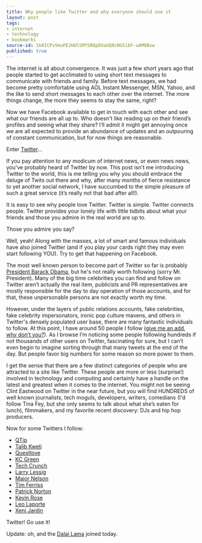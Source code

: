```yaml
---
title: Why people like Twitter and why everyone should use it
layout: post
tags:
- internet
- technology
- bookmarks
source-id: 1k8ICPvVmuPE2HUlSMYSR8pDUaGQ0cNG5ibF-uAM9Bvw
published: true
---
```

The internet is all about convergence. It was just a few short years ago that people started to get acclimated to using short text messages to communicate with friends and family. Before text messages, we had become pretty comfortable using AOL Instant Messenger, MSN, Yahoo, and the like to send short messages to each other over the internet. The more things change, the more they seems to stay the same, right?

Now we have Facebook available to get in touch with each other and see what our friends are all up to. Who doesn't like reading up on their friend’s profiles and seeing what they share? I’ll admit it might get annoying once we are all expected to provide an abundance of updates and an outpouring of constant communication, but for now things are reasonable.

Enter [Twitter](http://www.twitter.com)…

If you pay attention to any modicum of internet news, or even news news, you've probably heard of Twitter by now. This post isn’t me introducing Twitter to the world, this is me telling you why you should embrace the deluge of Twits out there and why, after many months of fierce resistance to yet another social network, I have succumbed to the simple pleasure of such a great service (it’s really not that bad after all!).

It is easy to see why people love Twitter. Twitter is simple. Twitter connects people. Twitter provides your lonely life with little tidbits about what your friends and those you admire in the real world are up to.

Those you admire you say?

Well, yeah! Along with the masses, a lot of smart and famous individuals have also joined Twitter (and if you play your cards right they may even start following YOU). Try to get that happening on Facebook.

The most well known person to become part of Twitter so far is probably [President Barack Obama](https://twitter.com/barackobama), but he's not really worth following (sorry Mr. President). Many of the big time celebrities you can find and follow on Twitter aren’t actually the real item, publicists and PR representatives are mostly responsible for the day to day operation of those accounts, and for that, these unpersonable persons are not exactly worth my time.

However, under the layers of public relations accounts, fake celebrities, fake celebrity impersonators, ironic pop culture mavens, and others in Twitter's densely populated user base, there are many fantastic individuals to follow. At this point, I have around 50 people I follow ([give me an add, why don’t you?](https://twitter.com/dmschulman)). As I browse I’m noticing some people following hundreds if not thousands of other users on Twitter, fascinating for sure, but I can’t even begin to imagine sorting through that many tweets at the end of the day. But people favor big numbers for some reason so more power to them.

I get the sense that there are a few distinct categories of people who are attracted to a site like Twitter. These people are more or less (surprise!) involved in technology and computing and certainly have a handle on the latest and greatest when it comes to the internet. You might not be seeing Clint Eastwood on Twitter in the near future, but you will find HUNDREDS of well known journalists, tech moguls, developers, writers, comedians (I'd follow Tina Fey, but she only seems to talk about what she’s eaten for lunch), filmmakers, and my favorite recent discovery: DJs and hip hop producers.

Now for some Twitters I follow:
* [QTip](https://twitter.com/QtipTheAbstract)
* [Talib Kweli](https://twitter.com/TalibKweli)
* [Questlove](https://twitter.com/questlove)
* [KC Green](https://twitter.com/kcgreenn)
* [Tech Crunch](https://twitter.com/TechCrunch)
* [Larry Lessig](https://twitter.com/LarryLessig)
* [Major Nelson](https://twitter.com/majornelson)
* [Tim Ferriss](https://twitter.com/tferriss)
* [Patrick Norton](https://twitter.com/patricknorton)
* [Kevin Rose](https://twitter.com/kevinrose)
* [Leo Laporte](https://twitter.com/leolaporte)
* [Xeni Jardin](https://twitter.com/xeni)

Twitter! Go use it!

Update: oh, and the [Dalai Lama](https://twitter.com/DalaiLama) joined today.

